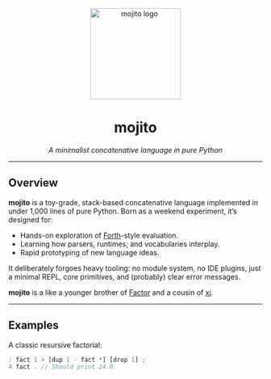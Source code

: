 <div align="center">
  <a href="https://github.com/samedit66/mojito">
    <img src="https://github.com/user-attachments/assets/81ea07e5-82be-4782-9b7b-9e1f35b67458" alt="mojito logo" width="180" height="180" />
  </a>
  <h1>mojito</h1>
  <p><em>A minimalist concatenative language in pure Python</em></p>
</div>

---

## Overview

**mojito** is a toy-grade, stack-based concatenative language implemented in under 1,000 lines of pure Python. Born as a weekend experiment, it’s designed for:
- Hands-on exploration of [Forth](https://en.wikipedia.org/wiki/Forth_(programming_language))-style evaluation.
- Learning how parsers, runtimes, and vocabularies interplay.
- Rapid prototyping of new language ideas.

It deliberately forgoes heavy tooling: no module system, no IDE plugins, just a minimal REPL, core primitives, and (probably) clear error messages.

**mojito** is a like a younger brother of [Factor](https://factorcode.org/) and a cousin of [xi](https://github.com/thesephist/xi).

---

## Examples

A classic resursive factorial:

```js
: fact 1 > [dup 1 - fact *] [drop 1] ;
4 fact . // Should print 24.0
```
